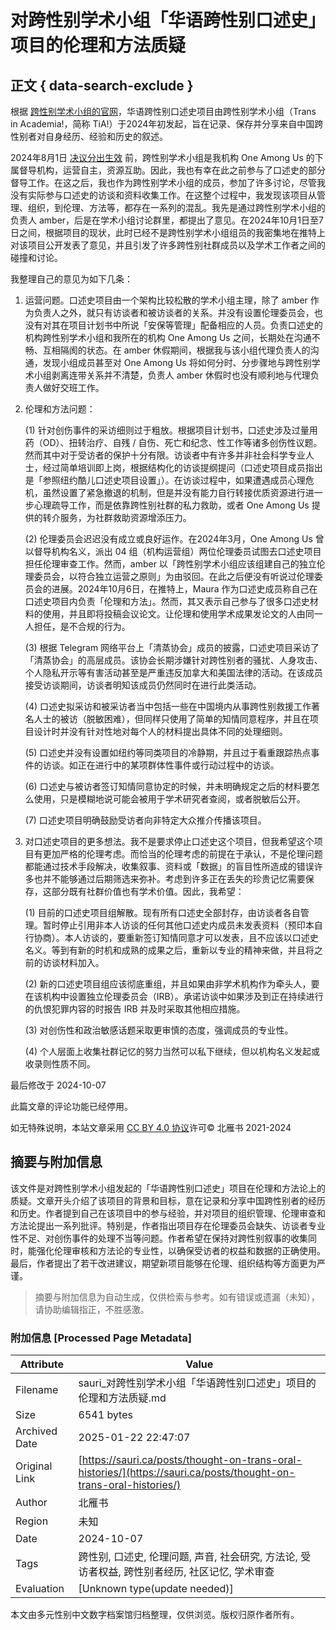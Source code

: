 # 对跨性别学术小组「华语跨性别口述史」项目的伦理和方法质疑

## 正文 { data-search-exclude }


根据 [跨性别学术小组的官网](https://lib.transinacademia.org/docs/oral_history/)，华语跨性别口述史项目由跨性别学术小组（Trans in Academia!，简称 TiA!）于2024年初发起，旨在记录、保存并分享来自中国跨性别者对自身经历、经验和历史的叙述。

2024年8月1日 [决议分出生效](https://oneamongus.ca/zh-Hans/posts/board_resolution_2024_tsui_no_sora) 前，跨性别学术小组是我机构 One Among Us 的下属督导机构，运营自主，资源互助。因此，我也有幸在此之前参与了口述史的部分督导工作。在这之后，我也作为跨性别学术小组的成员，参加了许多讨论，尽管我没有实际参与口述史的访谈和资料收集工作。在这整个过程中，我发现该项目从管理、组织，到伦理、方法等，都存在一系列的混乱。我先是通过跨性别学术小组的负责人 amber，后是在学术小组讨论群里，都提出了意见。在2024年10月1日至7日之间，根据项目的现状，此时已经不是跨性别学术小组组员的我密集地在推特上对该项目公开发表了意见，并且引发了许多跨性别社群成员以及学术工作者之间的碰撞和讨论。

我整理自己的意见为如下几条：

1.  运营问题。口述史项目由一个架构比较松散的学术小组主理，除了 amber 作为负责人之外，就只有访谈者和被访谈者的关系。并没有设置伦理委员会，也没有对其在项目计划书中所说「安保等管理」配备相应的人员。负责口述史的机构跨性别学术小组和我所在的机构 One Among Us 之间，长期处在沟通不畅、互相隔阂的状态。在 amber 休假期间，根据我与该小组代理负责人的沟通，发现小组成员甚至对 One Among Us 将如何分时、分步骤地与跨性别学术小组剥离连带关系并不清楚，负责人 amber 休假时也没有顺利地与代理负责人做好交班工作。
    
2.  伦理和方法问题：
    
    (1) 针对创伤事件的采访细则过于粗放。根据项目计划书，口述史涉及过量用药（OD）、扭转治疗、自残 / 自伤、死亡和纪念、性工作等诸多创伤性议题。然而其中对于受访者的保护十分有限。访谈者中有许多并非社会科学专业人士，经过简单培训即上岗，根据结构化的访谈提纲提问（口述史项目成员指出是「参照纽约酷儿口述史项目设置」）。在访谈过程中，如果遭遇成员心理危机，虽然设置了紧急撤退的机制，但是并没有能力自行转接优质资源进行进一步心理疏导工作，而是依靠跨性别社群的私力救助，或者 One Among Us 提供的转介服务，为社群救助资源增添压力。
    
    (2) 伦理委员会迟迟没有成立或良好运作。在2024年3月，One Among Us 曾以督导机构名义，派出 04 组（机构运营组）两位伦理委员试图去口述史项目担任伦理审查工作。然而，amber 以「跨性别学术小组应该组建自己的独立伦理委员会，以符合独立运营之原则」为由驳回。在此之后便没有听说过伦理委员会的进展。2024年10月6日，在推特上，Maura 作为口述史成员称自己在口述史项目内负责「伦理和方法」。然而，其又表示自己参与了很多口述史材料的使用，并且即将投稿会议论文。让伦理和使用学术成果发论文的人由同一人担任，是不合规的行为。
    
    (3) 根据 Telegram 网络平台上「清蒸协会」成员的披露，口述史项目采访了「清蒸协会」的高层成员。该协会长期涉嫌针对跨性别者的骚扰、人身攻击、个人隐私开示等有害活动甚至是严重违反加拿大和美国法律的活动。在该成员接受访谈期间，访谈者明知该成员仍然同时在进行此类活动。
    
    (4) 口述史拟采访和被采访者当中包括一些在中国境内从事跨性别救援工作著名人士的被访（脱敏困难），但同样只使用了简单的知情同意程序，并且在项目设计时并没有针对性地对每个人的材料提出具体不同的处理细则。
    
    (5) 口述史并没有设置如纽约等同类项目的冷静期，并且过于看重跟踪热点事件的访谈。如正在进行中的某项群体性事件或行动过程中的访谈。
    
    (6) 口述史与被访者签订知情同意协定的时候，并未明确规定之后的材料要怎么使用，只是模糊地说可能会被用于学术研究者查阅，或者脱敏后公开。
    
    (7) 口述史项目明确鼓励受访者向非特定大众推介传播该项目。
    
3.  对口述史项目的更多想法。我不是要求停止口述史这个项目，但我希望这个项目有更加严格的伦理考虑。而恰当的伦理考虑的前提在于承认，不是伦理问题都能通过技术手段解决，收集叙事、资料或「数据」的盲目性所造成的错误许多也并不能够通过后期筛选来弥补。考虑到许多正在丢失的珍贵记忆需要保存，这部分既有社群价值也有学术价值。因此，我希望：
    
    (1) 目前的口述史项目组解散。现有所有口述史全部封存，由访谈者各自管理。暂时停止引用非本人访谈的任何其他口述史内成员未发表资料（预印本自行协商）。本人访谈的，要重新签订知情同意才可以发表，且不应该以口述史名义。等到有新的时机和成熟的成果之后，重新以专业的精神来做，并且将之前的访谈材料加入。
    
    (2) 新的口述史项目组应该彻底重组，并且如果由非学术机构作为牵头人，要在该机构中设置独立伦理委员会（IRB）。承诺访谈中如果涉及到正在持续进行的仇恨犯罪内容的时报告 IRB 并及时采取其他相应措施。
    
    (3) 对创伤性和政治敏感话题采取更审慎的态度，强调成员的专业性。
    
    (4) 个人层面上收集社群记忆的努力当然可以私下继续，但以机构名义发起或收录则性质不同。

最后修改于 2024-10-07

此篇文章的评论功能已经停用。

如无特殊说明，本站文章采用 [CC BY 4.0 协议](http://creativecommons.org/licenses/by/4.0/)许可© 北雁书 2021-2024
<!-- tcd_original_link https://sauri.ca/posts/thought-on-trans-oral-histories/ -->


## 摘要与附加信息

<!-- tcd_abstract -->
该文件是对跨性别学术小组发起的「华语跨性别口述史」项目在伦理和方法论上的质疑。文章开头介绍了该项目的背景和目标，意在记录和分享中国跨性别者的经历和历史。作者提到自己在该项目中的参与经验，并对项目的组织管理、伦理审查和方法论提出一系列批评。特别是，作者指出项目存在伦理委员会缺失、访谈者专业性不足、对创伤事件的处理不当等问题。作者希望在保持对跨性别叙事的收集同时，能强化伦理审核和方法论的专业性，以确保受访者的权益和数据的正确使用。最后，作者提出了若干改进建议，期望新项目能够在伦理、组织结构等方面更为严谨。
<!-- tcd_abstract_end -->

> 摘要与附加信息为自动生成，仅供检索与参考。如有错误或遗漏（未知），请协助编辑指正，不胜感激。

### 附加信息 [Processed Page Metadata]

| Attribute       | Value                                  |
|-----------------|----------------------------------------|
| Filename        | sauri_对跨性别学术小组「华语跨性别口述史」项目的伦理和方法质疑.md                             |
| Size            | 6541 bytes                           |
| Archived Date   | 2025-01-22 22:47:07                             |
| Original Link   | [https://sauri.ca/posts/thought-on-trans-oral-histories/](https://sauri.ca/posts/thought-on-trans-oral-histories/)                       |
| Author          | 北雁书                               |
| Region          | 未知                               |
| Date            | 2024-10-07                                 |
| Tags            | 跨性别, 口述史, 伦理问题, 声音, 社会研究, 方法论, 受访者权益, 跨性别者经历, 社区记忆, 学术审查                                 |
| Evaluation            | [Unknown type(update needed)]                                 |
<!-- tcd_table_end -->

本文由多元性别中文数字档案馆归档整理，仅供浏览。版权归原作者所有。
